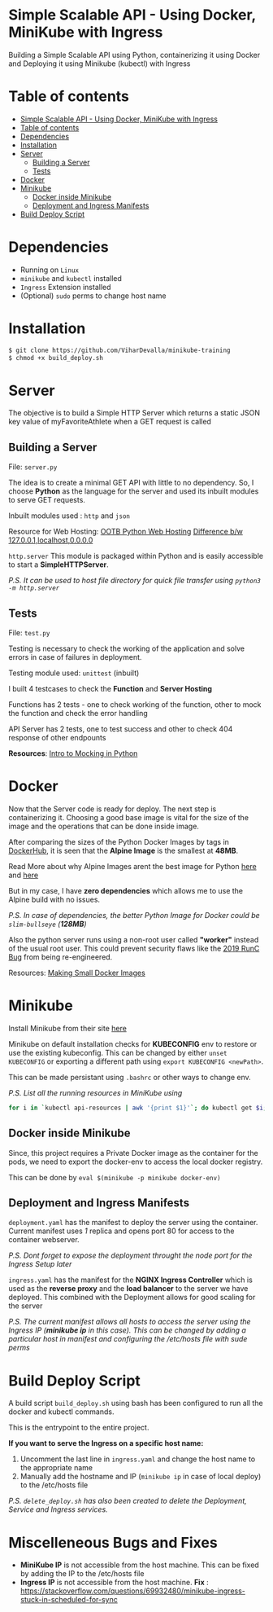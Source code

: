 # Simple Scalable API - Using Docker, MiniKube with Ingress


Building a Simple Scalable API using Python, containerizing it using Docker and Deploying it using Minikube (kubectl) with Ingress

Table of contents
=================
- [Simple Scalable API - Using Docker, MiniKube with Ingress](#simple-scalable-api---using-docker-minikube-with-ingress)
- [Table of contents](#table-of-contents)
- [Dependencies](#dependencies)
- [Installation](#installation)
- [Server](#server)
  - [Building a Server](#building-a-server)
  - [Tests](#tests)
- [Docker](#docker)
- [Minikube](#minikube)
  - [Docker inside Minikube](#docker-inside-minikube)
  - [Deployment and Ingress Manifests](#deployment-and-ingress-manifests)
- [Build Deploy Script](#build-deploy-script)



# Dependencies

- Running on `Linux`
- `minikube` and `kubectl` installed
- `Ingress` Extension installed
- (Optional) `sudo` perms to change host name



# Installation


```bash
$ git clone https://github.com/ViharDevalla/minikube-training
$ chmod +x build_deploy.sh
```

# Server

The objective is to build a Simple HTTP Server which returns a static JSON key value of myFavoriteAthlete when a GET request is called

## Building a Server

File: `server.py`

The idea is to create a minimal GET API with little to no dependency. So, I choose **Python** as the language for the server and used its inbuilt modules to serve GET requests.

Inbuilt modules used : `http` and `json`

Resource for Web Hosting:
[OOTB Python Web Hosting](https://pythonbasics.org/webserver/)
[Difference b/w 127.0.0.1,localhost,0.0.0.0](https://stackoverflow.com/questions/20778771/what-is-the-difference-between-0-0-0-0-127-0-0-1-and-localhost)

`http.server`
This module is packaged within Python and is easily accessible to start a **SimpleHTTPServer**.

*P.S. It can be used to host file directory for quick file transfer using `python3 -m http.server`*




## Tests
File: `test.py`

Testing is necessary to check the working of the application and solve errors in case of failures in deployment.

Testing module used: `unittest` (inbuilt)

I built 4 testcases to check the **Function** and **Server Hosting**

Functions has 2 tests - one to check working of the function, other to mock the function and check the error handling

API Server has 2 tests, one to test success and other to check 404 response of other endpounts

**Resources**:
[Intro to Mocking in Python](https://www.toptal.com/python/an-introduction-to-mocking-in-python)

# Docker
Now that the Server code is ready for deploy. The next step is containerizing it. Choosing a good base image is vital for the size of the image and the operations that can be done inside image.

After comparing the sizes of the Python Docker Images by tags in [DockerHub](https://hub.docker.com/_/python/tags), it is seen that the **Alpine Image** is the smallest at **48MB**.

Read More about why Alpine Images arent the best image for Python [here](https://pythonspeed.com/articles/base-image-python-docker-images/#:~:text=Why%20you%20shouldn't%20use,I%20recommend%20against%20using%20Alpine.) and [here](https://pythonspeed.com/articles/alpine-docker-python/)

But in my case, I have **zero dependencies** which allows me to use the Alpine build with no issues.

*P.S. In case of dependencies, the better Python Image for Docker could be  `slim-bullseye` (**128MB**)*

Also the python server runs using a non-root user called **"worker"** instead of the usual root user. This could prevent security flaws like the [2019 RunC Bug](https://www.sdxcentral.com/articles/news/kubernetes-docker-containerd-impacted-by-runc-container-runtime-bug/2019/02/) from being re-engineered.

Resources:
[Making Small Docker Images](https://towardsdatascience.com/slimming-down-your-docker-images-275f0ca9337e)

# Minikube

Install Minikube from their site [here](https://minikube.sigs.k8s.io/docs/start/)


Minikube on default installation checks for **KUBECONFIG** env to restore or use the existing kubeconfig.
This can be changed by either `unset KUBECONFIG` or exporting a different path using `export KUBECONFIG <newPath>`.

This can be made persistant using `.bashrc` or other ways to change env.

*P.S. List all the running resources in MiniKube using*
```bash
for i in `kubectl api-resources | awk '{print $1}'`; do kubectl get $i; done
```

## Docker inside Minikube
Since, this project requires a Private Docker image as the container for the pods, we need to export the docker-env to access the local docker registry.

This can be done by `eval $(minikube -p minikube docker-env)
`

## Deployment and Ingress Manifests
`deployment.yaml` has the manifest to deploy the server using the container. Current manifest uses *1* replica and opens port 80 for access to the container webserver.

*P.S. Dont forget to expose the deployment throught the node port for the Ingress Setup later*

`ingress.yaml` has the manifest for the **NGINX Ingress Controller** which is used as the **reverse proxy** and the **load balancer** to the server we have deployed. This combined with the Deployment allows for good scaling for the server



*P.S. The current manifest allows all hosts to access the server using the Ingress IP (**minikube ip** in this case). This can be changed by adding a particular host in manifest and configuring the /etc/hosts file with sude perms*



# Build Deploy Script

A build script `build_deploy.sh` using bash has been configured to run all the docker and kubectl commands.

This is the entrypoint to the entire project.

**If you want to serve the Ingress on a specific host name:**
1. Uncomment the last line in `ingress.yaml` and change the host name to the appropriate name
2. Manually add the hostname and IP (`minikube ip` in case of local deploy) to the /etc/hosts file



*P.S. `delete_deploy.sh` has also been created to delete the Deployment, Service and Ingress services.*

# Miscelleneous Bugs and Fixes

- **MiniKube IP** is not accessible from the host machine. This can be fixed by adding the IP to the /etc/hosts file
- **Ingress IP** is not accessible from the host machine. **Fix** : https://stackoverflow.com/questions/69932480/minikube-ingress-stuck-in-scheduled-for-sync
